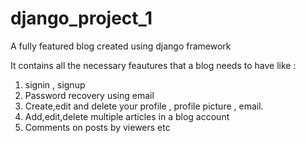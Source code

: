 # django_project_1
A fully featured blog created using django framework

It contains all the necessary feautures that a blog needs to have like :
1. signin , signup
2. Password recovery using email
3. Create,edit and delete your profile , profile picture , email.
4. Add,edit,delete multiple articles in a blog account 
5. Comments on posts by viewers
etc

